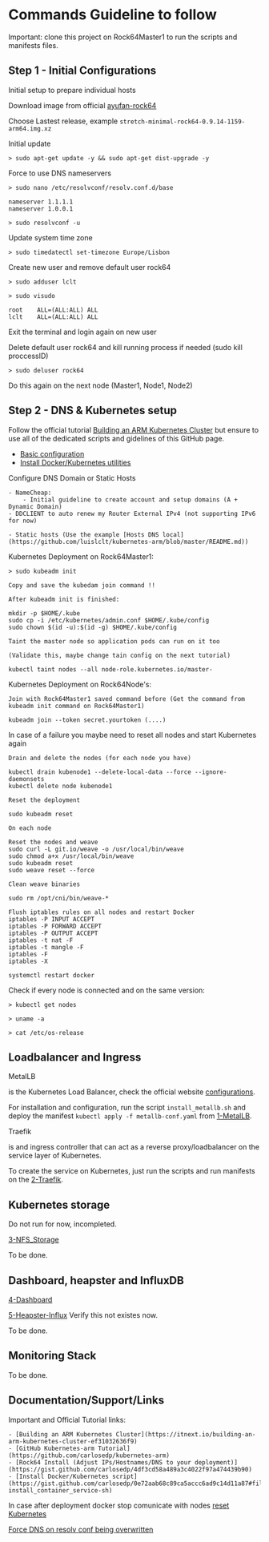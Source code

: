 # Commands Guideline to follow

Important: clone this project on Rock64Master1 to run the scripts and manifests files.

## Step 1 - Initial Configurations

Initial setup to prepare individual hosts 

Download image from official [ayufan-rock64](https://github.com/ayufan-rock64/linux-build/releases/)

Choose Lastest release, example `stretch-minimal-rock64-0.9.14-1159-arm64.img.xz`

Initial update

    > sudo apt-get update -y && sudo apt-get dist-upgrade -y

Force to use DNS nameservers

    > sudo nano /etc/resolvconf/resolv.conf.d/base
        
	nameserver 1.1.1.1
	nameserver 1.0.0.1

    > sudo resolvconf -u

Update system time zone

    > sudo timedatectl set-timezone Europe/Lisbon

Create new user and remove default user rock64

    > sudo adduser lclt

    > sudo visudo
	
	root    ALL=(ALL:ALL) ALL
	lclt	ALL=(ALL:ALL) ALL

Exit the terminal and login again on new user

Delete default user rock64 and kill running process if needed (sudo kill proccessID)

    > sudo deluser rock64

Do this again on the next node (Master1, Node1, Node2)


## Step 2 - DNS & Kubernetes setup

Follow the official tutorial [Building an ARM Kubernetes Cluster](https://itnext.io/building-an-arm-kubernetes-cluster-ef31032636f9) but ensure to use all of the dedicated scripts and gidelines of this GitHub page.

- [Basic configuration](https://github.com/luislclt/kubernetes-arm/blob/master/Rock64_Install.md)
- [Install Docker/Kubernetes utilities](https://github.com/luislclt/kubernetes-arm/blob/master/install_container_service.sh)

Configure DNS Domain or Static Hosts

    - NameCheap:
        - Initial guideline to create account and setup domains (A + Dynamic Domain)
	- DDCLIENT to auto renew my Router External IPv4 (not supporting IPv6 for now)

    - Static hosts (Use the example [Hosts DNS local](https://github.com/luislclt/kubernetes-arm/blob/master/README.md))

Kubernetes Deployment on Rock64Master1:

    > sudo kubeadm init
    
    Copy and save the kubedam join command !!
    
    After kubeadm init is finished:

	mkdir -p $HOME/.kube
	sudo cp -i /etc/kubernetes/admin.conf $HOME/.kube/config
	sudo chown $(id -u):$(id -g) $HOME/.kube/config    
	
    Taint the master node so application pods can run on it too

	(Validate this, maybe change tain config on the next tutorial)

	kubectl taint nodes --all node-role.kubernetes.io/master-


Kubernetes Deployment on Rock64Node's:

    Join with Rock64Master1 saved command before (Get the command from kubeadm init command on Rock64Master1)

	kubeadm join --token secret.yourtoken (....)
	

In case of a failure you maybe need to reset all nodes and start Kubernetes again

    Drain and delete the nodes (for each node you have)

	kubectl drain kubenode1 --delete-local-data --force --ignore-daemonsets
	kubectl delete node kubenode1

    Reset the deployment
    
	sudo kubeadm reset

    On each node

    Reset the nodes and weave
	sudo curl -L git.io/weave -o /usr/local/bin/weave
	sudo chmod a+x /usr/local/bin/weave
	sudo kubeadm reset
	sudo weave reset --force

    Clean weave binaries
	
	sudo rm /opt/cni/bin/weave-*

    Flush iptables rules on all nodes and restart Docker
	iptables -P INPUT ACCEPT
	iptables -P FORWARD ACCEPT
	iptables -P OUTPUT ACCEPT
	iptables -t nat -F
	iptables -t mangle -F
	iptables -F
	iptables -X
	
    systemctl restart docker


Check if every node is connected and on the same version:

    > kubectl get nodes
    
    > uname -a
    
    > cat /etc/os-release
 
## Loadbalancer and Ingress

MetalLB 

 is the Kubernetes Load Balancer, check the official website [configurations](https://metallb.universe.tf/installation/).

 For installation and configuration, run the script `install_metallb.sh` and deploy the manifest `kubectl apply -f metallb-conf.yaml` from [1-MetalLB](https://github.com/luislclt/kubernetes-arm/tree/master/1-MetalLB).

Traefik 

 is and ingress controller that can act as a reverse proxy/loadbalancer on the service layer of Kubernetes.

 To create the service on Kubernetes, just run the scripts and run manifests on the [2-Traefik](https://github.com/luislclt/kubernetes-arm/tree/master/2-Traefik).


## Kubernetes storage

Do not run for now, incompleted.

[3-NFS_Storage](https://github.com/luislclt/kubernetes-arm/tree/master/3-NFS_Storage)

To be done.

## Dashboard, heapster and InfluxDB

[4-Dashboard](https://github.com/luislclt/kubernetes-arm/tree/master/4-Dashboard)

[5-Heapster-Influx]() Verify this not existes now.

To be done.

## Monitoring Stack

To be done.


## Documentation/Support/Links

Important and Official Tutorial links:
    
    - [Building an ARM Kubernetes Cluster](https://itnext.io/building-an-arm-kubernetes-cluster-ef31032636f9)
    - [GitHub Kubernetes-arm Tutorial](https://github.com/carlosedp/kubernetes-arm)
    - [Rock64 Install (Adjust IPs/Hostnames/DNS to your deployment)](https://gist.github.com/carlosedp/4df3cd58a489a3c4022f97a474439b90)
    - [Install Docker/Kubernetes script](https://gist.github.com/carlosedp/0e72aab68c89ca5accc6ad9c14d11a87#file-install_container_service-sh)

In case after deployment docker stop comunicate with nodes [reset Kubernetes](https://gist.github.com/carlosedp/5040f4a1b2c97c1fa260a3409b5f14f9)

[Force DNS on resolv conf being overwritten](https://unix.stackexchange.com/questions/128220/how-do-i-set-my-dns-when-resolv-conf-is-being-overwritten)
